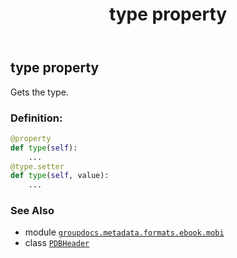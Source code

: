 ﻿---
title: type property
second_title: GroupDocs.Metadata for Python via .NET API References
description: 
type: docs
url: /python-net/groupdocs.metadata.formats.ebook.mobi/pdbheader/type/
is_root: false
weight: 250
---

## type property


Gets the type.
### Definition:
```python
@property
def type(self):
    ...
@type.setter
def type(self, value):
    ...
```

### See Also
* module [`groupdocs.metadata.formats.ebook.mobi`](../../)
* class [`PDBHeader`](/metadata/python-net/groupdocs.metadata.formats.ebook.mobi/pdbheader)
